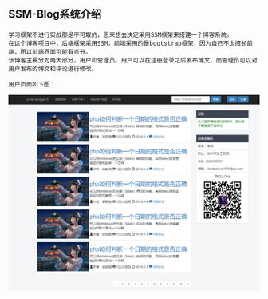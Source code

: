 ## SSM-Blog系统介绍
```
学习框架不进行实战那是不可取的，思来想去决定采用SSM框架来搭建一个博客系统。
在这个博客项目中，后端框架采用SSM，前端采用的是bootstrap框架，因为自己不太擅长前端，所以前端界面可能有点丑。
该博客主要分为两大部分，用户和管理员。用户可以在注册登录之后发布博文，而管理员可以对用户发布的博文和评论进行修改。
```
```
用户页面如下图：
```
![image](https://github.com/kaixuanliang/SSM-Blog/blob/master/src/main/webapp/static/induction/userBlog.png)